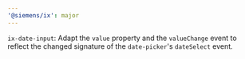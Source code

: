 ```yaml
---
'@siemens/ix': major
---
```


`ix-date-input`: Adapt the `value` property and the `valueChange` event to reflect the changed signature of the `date-picker`'s `dateSelect` event.
